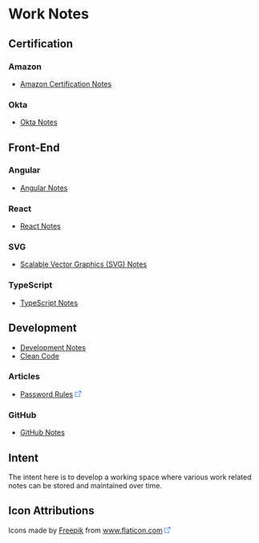 # Work Notes

## Certification

### Amazon

* [Amazon Certification Notes](AWS/README.md)

### Okta

* [Okta Notes](Okta/README.md)

## Front-End

### Angular

* [Angular Notes](Angular/README.md)

### React

* [React Notes](React/README.md)

### SVG

* [Scalable Vector Graphics (SVG) Notes](SVG/README.md)

### TypeScript

* [TypeScript Notes](TypeScript/README.md)

## Development

* [Development Notes](Development/README.md)
* [Clean Code](Development/Clean-Code.md)

### Articles

* [Password Rules](https://gizmodo.com/the-guy-who-invented-those-annoying-password-rules-now-1797643987) ![Link](foreign.png)

### GitHub

* [GitHub Notes](GitHub/README.md)

## Intent

The intent here is to develop a working space where various work related notes can be stored and maintained over time.

## Icon Attributions

Icons made by <a href="https://www.freepik.com" title="Freepik">Freepik</a> from <a href="https://www.flaticon.com/" title="Flaticon">www.flaticon.com</a>  ![Link](foreign.png)
